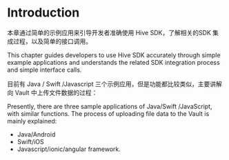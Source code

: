 # Introduction

本章通过简单的示例应用来引导开发者准确使用 Hive SDK，了解相关的SDK 集成过程，以及简单的接口调用。

This chapter guides developers to use Hive SDK accurately through simple example applications and understands the related SDK integration process and simple interface calls.

目前有 Java / Swift /Javascript 三个示例应用，但是功能都比较类似，主要讲解向 Vault 中上传文件数据的过程：

Presently, there are three sample applications of Java/Swift /JavaScript, with similar functions. The process of uploading file data to the Vault is mainly explained:

* Java/Android
* Swift/iOS
* Javascript/ionic/angular framework.
